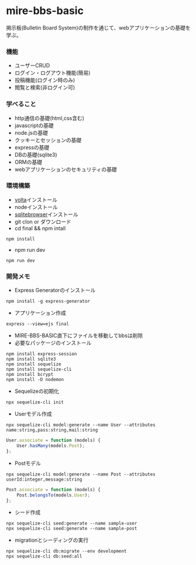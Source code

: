 # mire-bbs-basic

掲示板(Bulletin Board System)の制作を通じて、webアプリケーションの基礎を学ぶ。

### 機能
- ユーザーCRUD
- ログイン・ログアウト機能(簡易) 
- 投稿機能(ログイン時のみ)
- 閲覧と検索(非ログイン可)

### 学べること
- http通信の基礎(html,css含む)
- javascriptの基礎
- node.jsの基礎
- クッキーとセッションの基礎
- expressの基礎
- DBの基礎(sqlite3)
- ORMの基礎
- webアプリケーションのセキュリティの基礎


### 環境構築
- [volta](https://volta.sh/)インストール
- nodeインストール
- [sqlitebrowser](https://sqlitebrowser.org/dl/)インストール
- git clon or ダウンロード
- cd final && npm intall
```
npm install
```
- npm run dev
```
npm run dev
```

### 開発メモ
- Express Generatorのインストール
```
npm install -g express-generator
```
- アプリケーション作成
```
express --view=ejs final
```
- MIRE-BBS-BASIC直下にファイルを移動してbbsは削除
- 必要なパッケージのインストール
```
npm install express-session
npm install sqlite3
npm install sequelize
npm install sequelize-cli
npm install bcrypt
npm install -D nodemon
```
- Sequelizeの初期化
```
npx sequelize-cli init
```

- Userモデル作成
```
npx sequelize-cli model:generate --name User --attributes name:string,pass:string,mail:string
```

```javascript:models/user.js
User.associate = function (models) {
    User.hasMany(models.Post);
};
```

- Postモデル
```
npx sequelize-cli model:generate --name Post --attributes userId:integer,message:string
```
```javascript:models/post.js
Post.associate = function (models) {
    Post.belongsTo(models.User);
};
```

- シード作成
```
npx sequelize-cli seed:generate --name sample-user
npx sequelize-cli seed:generate --name sample-post
```

- migrationとシーディングの実行
```
npx sequelize-cli db:migrate --env development
npx sequelize-cli db:seed:all
```